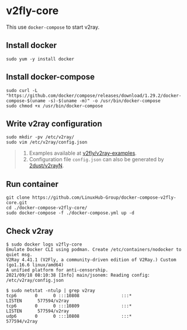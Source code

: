 # v2fly-core

This use `docker-compose` to start v2ray.

## Install docker

```
sudo yum -y install docker
```

## Install docker-compose

```
sudo curl -L "https://github.com/docker/compose/releases/download/1.29.2/docker-compose-$(uname -s)-$(uname -m)" -o /usr/bin/docker-compose
sudo chmod +x /usr/bin/docker-compose
```

## Write v2ray configuration

```
sudo mkdir -pv /etc/v2ray/
sudo vim /etc/v2ray/config.json
```

> 1. Examples available at [v2fly/v2ray-examples](https://github.com/v2fly/v2ray-examples).
> 2. Configuration file `config.json` can also be generated by [2dust/v2rayN](https://github.com/2dust/v2rayN).

## Run container

```
git clone https://github.com/LinuxHub-Group/docker-compose-v2fly-core.git
cd ./docker-compose-v2fly-core/
sudo docker-compose -f ./docker-compose.yml up -d
```

## Check v2ray

```
$ sudo docker logs v2fly-core
Emulate Docker CLI using podman. Create /etc/containers/nodocker to quiet msg.
V2Ray 4.41.1 (V2Fly, a community-driven edition of V2Ray.) Custom (go1.16.6 linux/amd64)
A unified platform for anti-censorship.
2021/09/18 08:10:38 [Info] main/jsonem: Reading config: /etc/v2ray/config.json

$ sudo netstat -ntulp | grep v2ray
tcp6       0      0 :::10808                :::*                    LISTEN      577594/v2ray
tcp6       0      0 :::10809                :::*                    LISTEN      577594/v2ray
udp6       0      0 :::10808                :::*                                577594/v2ray
```

